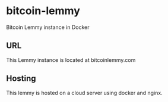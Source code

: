 # bitcoin-lemmy
Bitcoin Lemmy instance in Docker

## URL 
This Lemmy instance is located at bitcoinlemmy.com 

## Hosting
This lemmy is hosted on a cloud server using docker and nginx. 

